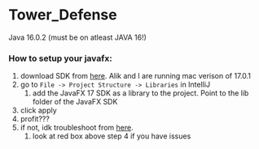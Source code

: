 # Tower_Defense
Java 16.0.2 (must be on atleast JAVA 16!)

### How to setup your javafx:
1) download SDK from [here](https://gluonhq.com/products/javafx/). Alik and I are running mac verison of 17.0.1
2) go to `File -> Project Structure -> Libraries` in IntelliJ
   1) add the JavaFX 17 SDK as a library to the project. Point to the lib folder of the JavaFX SDK
3) click apply
4) profit???
5) if not, idk troubleshoot from [here](https://openjfx.io/openjfx-docs/#install-javafx).
   1) look at red box above step 4 if you have issues